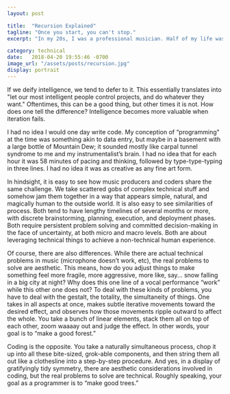 ```yaml
---
layout: post

title:  "Recursion Explained"
tagline: "Once you start, you can't stop."
excerpt: "In my 20s, I was a professional musician. Half of my life was spent touring the country, and the other half was spent in California recording studios producing records. I had no idea I would one day write code"

category: technical
date:   2018-04-20 19:55:46 -0700
image_url: "/assets/posts/recursion.jpg"
display: portrait
---
```


<p class="big"><span class="lead">If we deify intelligence,</span> we tend to defer to it. This essentially translates into "let our most intelligent people control projects, and do whatever they want." Oftentimes, this can be a good thing, but other times it is not. How does one tell the difference? Intelligence becomes more valuable when iteration fails.</p>


I had no idea I would one day write code. My conception of “programming" at the time was something akin to data entry, but maybe in a basement with a large bottle of Mountain Dew; it sounded mostly like carpal tunnel syndrome to me and my instrumentalist’s brain. I had no idea that for each hour it was 58 minutes of pacing and thinking, followed by type-type-typing in three lines. I had no idea it was as creative as any fine art form.

In hindsight, it is easy to see how music producers and coders share the same challenge. We take scattered gobs of complex technical stuff and somehow jam them together in a way that appears simple, natural, and magically human to the outside world. It is also easy to see similarities of process. Both tend to have lengthy timelines of several months or more, with discrete brainstorming, planning, execution, and deployment phases. Both require persistent problem solving and committed decision-making in the face of uncertainty, at both micro and macro levels. Both are about leveraging technical things to achieve a non-technical human experience. 

Of course, there are also differences. While there are actual technical problems in music (microphone doesn’t work, etc), the real problems to solve are aesthetic. This means, how do you adjust things to make something feel more fragile, more aggressive, more like, say... snow falling in a big city at night? Why does this one line of a vocal performance “work” while this other one does not? To deal with these kinds of problems, you have to deal with the gestalt, the totality, the simultaneity of things. One takes in all aspects at once, makes subtle iterative movements toward the desired effect, and observes how those movements ripple outward to affect the whole. You take a bunch of linear elements, stack them all on top of each other, zoom waaaay out and judge the effect. In other words, your goal is to “make a good forest.” 

Coding is the opposite. You take a naturally simultaneous process, chop it up into all these bite-sized, grok-able components, and then string them all out like a clothesline into a step-by-step procedure. And yes, in a display of gratifyingly tidy symmetry, there are aesthetic considerations involved in coding, but the real problems to solve are technical. Roughly speaking, your goal as a programmer is to “make good trees.” 